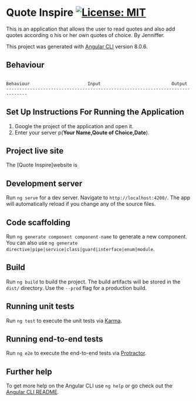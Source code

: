 #  Quote Inspire [![License: MIT](https://img.shields.io/badge/License-MIT-yellow.svg)](https://opensource.org/licenses/MIT)
This is an application that allows the user to read quotes and also add quotes according o his or her own quotes of choice.
By Jenniffer.

This project was generated with [Angular CLI](https://github.com/angular/angular-cli) version 8.0.6.

## Behaviour
```behaviour

Behaviour                      Input                           Output
------------------------------------------------------------------------------

```
## Set Up Instructions For Running the Application
1. Google the project of the application and open it.
2. Enter your server p(**Your Name,Qoute of Choice,Date**).

## Project live site
The [Quote Inspire]website is



## Development server

Run `ng serve` for a dev server. Navigate to `http://localhost:4200/`. The app will automatically reload if you change any of the source files.

## Code scaffolding

Run `ng generate component component-name` to generate a new component. You can also use `ng generate directive|pipe|service|class|guard|interface|enum|module`.

## Build

Run `ng build` to build the project. The build artifacts will be stored in the `dist/` directory. Use the `--prod` flag for a production build.

## Running unit tests

Run `ng test` to execute the unit tests via [Karma](https://karma-runner.github.io).

## Running end-to-end tests

Run `ng e2e` to execute the end-to-end tests via [Protractor](http://www.protractortest.org/).

## Further help

To get more help on the Angular CLI use `ng help` or go check out the [Angular CLI README](https://github.com/angular/angular-cli/blob/master/README.md).



